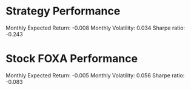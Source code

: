 # Strategy Performance
Monthly Expected Return: -0.008
Monthly Volatility: 0.034
Sharpe ratio: -0.243
# Stock FOXA Performance
Monthly Expected Return: -0.005
Monthly Volatility: 0.056
Sharpe ratio: -0.083
